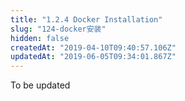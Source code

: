 ```yaml
---
title: "1.2.4 Docker Installation"
slug: "124-docker安装"
hidden: false
createdAt: "2019-04-10T09:40:57.106Z"
updatedAt: "2019-06-05T09:34:01.867Z"
---
```

To be updated